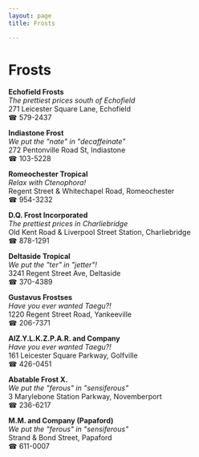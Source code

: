 ```yaml
---
layout: page 
title: Frosts

---
```



# Frosts


 **Echofield Frosts**  
_The prettiest prices south of Echofield_  
271 Leicester Square Lane, Echofield  
☎ 579-2437

**Indiastone Frost**  
_We put the "nate" in "decaffeinate"_  
272 Pentonville Road St, Indiastone  
☎ 103-5228

**Romeochester Tropical**  
_Relax with Ctenophora!_  
Regent Street & Whitechapel Road, Romeochester  
☎ 954-3232

**D.Q. Frost Incorporated**  
_The prettiest prices in Charliebridge_  
Old Kent Road & Liverpool Street Station, Charliebridge  
☎ 878-1291

**Deltaside Tropical**  
_We put the "ter" in "jetter"!_  
3241 Regent Street Ave, Deltaside  
☎ 370-4389

**Gustavus Frostses**  
_Have you ever wanted Taegu?!_  
1220 Regent Street Road, Yankeeville  
☎ 206-7371

**AlZ.Y.L.K.Z.P.A.R. and Company**  
_Have you ever wanted Taegu?!_  
161 Leicester Square Parkway, Golfville  
☎ 426-0451

**Abatable Frost X.**  
_We put the "ferous" in "sensiferous"_  
3 Marylebone Station Parkway, Novemberport  
☎ 236-6217

**M.M. and Company (Papaford)**  
_We put the "ferous" in "sensiferous"_  
Strand & Bond Street, Papaford  
☎ 611-0007


